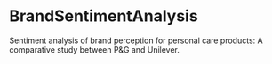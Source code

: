 # BrandSentimentAnalysis
Sentiment analysis of brand perception for personal care products: A comparative study between P&amp;G and Unilever.

